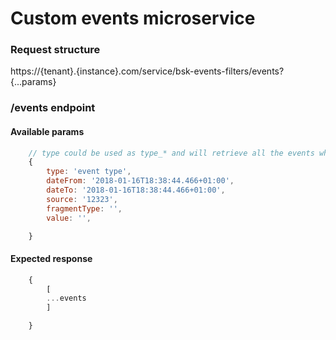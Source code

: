 # Custom events microservice  

### Request structure  

https://{tenant}.{instance}.com/service/bsk-events-filters/events?{...params}  

### /events endpoint 

#### Available params
```js
    // type could be used as type_* and will retrieve all the events which his type match until "type_"
    {
        type: 'event type',
        dateFrom: '2018-01-16T18:38:44.466+01:00',
        dateTo: '2018-01-16T18:38:44.466+01:00',
        source: '12323',
        fragmentType: '',
        value: '',

    }
```
#### Expected response  
```js
    {
        [
        ...events
        ]

    }
```
